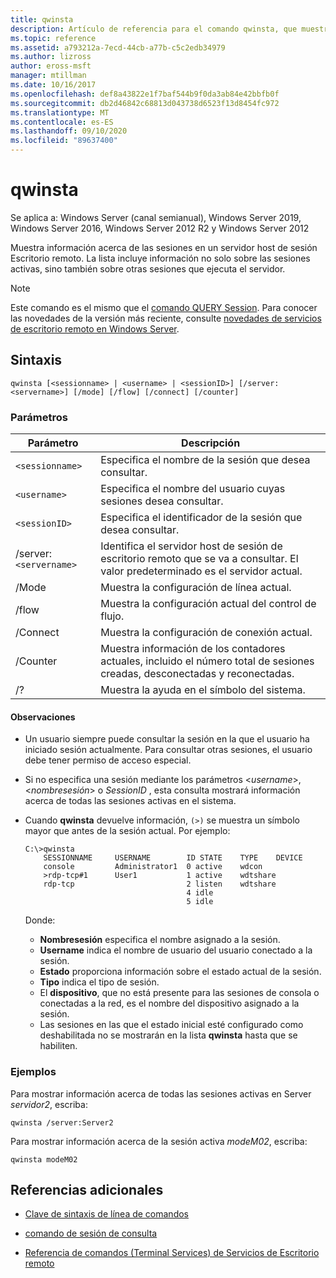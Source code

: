 ```yaml
---
title: qwinsta
description: Artículo de referencia para el comando qwinsta, que muestra información acerca de las sesiones en un servidor host de sesión Escritorio remoto.
ms.topic: reference
ms.assetid: a793212a-7ecd-44cb-a77b-c5c2edb34979
ms.author: lizross
author: eross-msft
manager: mtillman
ms.date: 10/16/2017
ms.openlocfilehash: def8a43822e1f7baf544b9f0da3ab84e42bbfb0f
ms.sourcegitcommit: db2d46842c68813d043738d6523f13d8454fc972
ms.translationtype: MT
ms.contentlocale: es-ES
ms.lasthandoff: 09/10/2020
ms.locfileid: "89637400"
---
```

# <a name="qwinsta"></a>qwinsta

Se aplica a: Windows Server (canal semianual), Windows Server 2019, Windows Server 2016, Windows Server 2012 R2 y Windows Server 2012

Muestra información acerca de las sesiones en un servidor host de sesión Escritorio remoto. La lista incluye información no solo sobre las sesiones activas, sino también sobre otras sesiones que ejecuta el servidor.

> [!NOTE]
> Este comando es el mismo que el [comando QUERY Session](query-session.md). Para conocer las novedades de la versión más reciente, consulte [novedades de servicios de escritorio remoto en Windows Server](/previous-versions/windows/it-pro/windows-server-2012-r2-and-2012/dn283323(v=ws.11)).

## <a name="syntax"></a>Sintaxis

```
qwinsta [<sessionname> | <username> | <sessionID>] [/server:<servername>] [/mode] [/flow] [/connect] [/counter]
```

### <a name="parameters"></a>Parámetros

| Parámetro | Descripción |
|--|--|
| `<sessionname>` | Especifica el nombre de la sesión que desea consultar. |
| `<username>` | Especifica el nombre del usuario cuyas sesiones desea consultar. |
| `<sessionID>` | Especifica el identificador de la sesión que desea consultar. |
| /server:`<servername>` | Identifica el servidor host de sesión de escritorio remoto que se va a consultar. El valor predeterminado es el servidor actual. |
| /Mode | Muestra la configuración de línea actual. |
| /flow | Muestra la configuración actual del control de flujo. |
| /Connect | Muestra la configuración de conexión actual. |
| /Counter | Muestra información de los contadores actuales, incluido el número total de sesiones creadas, desconectadas y reconectadas. |
| /? | Muestra la ayuda en el símbolo del sistema. |

#### <a name="remarks"></a>Observaciones

- Un usuario siempre puede consultar la sesión en la que el usuario ha iniciado sesión actualmente. Para consultar otras sesiones, el usuario debe tener permiso de acceso especial.

- Si no especifica una sesión mediante los parámetros <*username*>, <*nombresesión*> o *SessionID* , esta consulta mostrará información acerca de todas las sesiones activas en el sistema.

- Cuando **qwinsta** devuelve información, `(>)` se muestra un símbolo mayor que antes de la sesión actual. Por ejemplo:

    ```
    C:\>qwinsta
        SESSIONNAME     USERNAME        ID STATE    TYPE    DEVICE
        console         Administrator1  0 active    wdcon
        >rdp-tcp#1      User1           1 active    wdtshare
        rdp-tcp                         2 listen    wdtshare
                                        4 idle
                                        5 idle
    ```

    Donde:
  - **Nombresesión** especifica el nombre asignado a la sesión.
  - **Username** indica el nombre de usuario del usuario conectado a la sesión.
  - **Estado** proporciona información sobre el estado actual de la sesión.
  - **Tipo** indica el tipo de sesión.
  - El **dispositivo**, que no está presente para las sesiones de consola o conectadas a la red, es el nombre del dispositivo asignado a la sesión.
  - Las sesiones en las que el estado inicial esté configurado como deshabilitada no se mostrarán en la lista **qwinsta** hasta que se habiliten.

### <a name="examples"></a>Ejemplos

Para mostrar información acerca de todas las sesiones activas en Server *servidor2*, escriba:

```
qwinsta /server:Server2
```

Para mostrar información acerca de la sesión activa *modeM02*, escriba:

```
qwinsta modeM02
```

## <a name="additional-references"></a>Referencias adicionales

- [Clave de sintaxis de línea de comandos](command-line-syntax-key.md)

- [comando de sesión de consulta](query-session.md)

- [Referencia de comandos (Terminal Services) de Servicios de Escritorio remoto](remote-desktop-services-terminal-services-command-reference.md)
